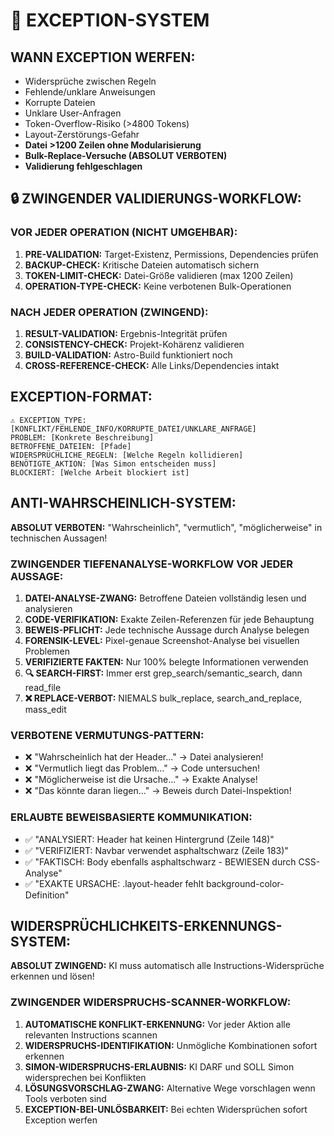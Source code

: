 # 🚨 EXCEPTION-SYSTEM

## **WANN EXCEPTION WERFEN:**

- Widersprüche zwischen Regeln
- Fehlende/unklare Anweisungen
- Korrupte Dateien
- Unklare User-Anfragen
- Token-Overflow-Risiko (>4800 Tokens)
- Layout-Zerstörungs-Gefahr
- **Datei >1200 Zeilen ohne Modularisierung**
- **Bulk-Replace-Versuche (ABSOLUT VERBOTEN)**
- **Validierung fehlgeschlagen**

## **🔒 ZWINGENDER VALIDIERUNGS-WORKFLOW:**

### **VOR JEDER OPERATION (NICHT UMGEHBAR):**
1. **PRE-VALIDATION:** Target-Existenz, Permissions, Dependencies prüfen
2. **BACKUP-CHECK:** Kritische Dateien automatisch sichern
3. **TOKEN-LIMIT-CHECK:** Datei-Größe validieren (max 1200 Zeilen)
4. **OPERATION-TYPE-CHECK:** Keine verbotenen Bulk-Operationen

### **NACH JEDER OPERATION (ZWINGEND):**
1. **RESULT-VALIDATION:** Ergebnis-Integrität prüfen
2. **CONSISTENCY-CHECK:** Projekt-Kohärenz validieren
3. **BUILD-VALIDATION:** Astro-Build funktioniert noch
4. **CROSS-REFERENCE-CHECK:** Alle Links/Dependencies intakt

## **EXCEPTION-FORMAT:**

```
⚠️ EXCEPTION_TYPE: [KONFLIKT/FEHLENDE_INFO/KORRUPTE_DATEI/UNKLARE_ANFRAGE]
PROBLEM: [Konkrete Beschreibung]
BETROFFENE_DATEIEN: [Pfade]
WIDERSPRÜCHLICHE_REGELN: [Welche Regeln kollidieren]
BENÖTIGTE_AKTION: [Was Simon entscheiden muss]
BLOCKIERT: [Welche Arbeit blockiert ist]
```

## **ANTI-WAHRSCHEINLICH-SYSTEM:**

**ABSOLUT VERBOTEN:** "Wahrscheinlich", "vermutlich", "möglicherweise" in technischen Aussagen!

### **ZWINGENDER TIEFENANALYSE-WORKFLOW VOR JEDER AUSSAGE:**

1. **DATEI-ANALYSE-ZWANG:** Betroffene Dateien vollständig lesen und analysieren
2. **CODE-VERIFIKATION:** Exakte Zeilen-Referenzen für jede Behauptung  
3. **BEWEIS-PFLICHT:** Jede technische Aussage durch Analyse belegen
4. **FORENSIK-LEVEL:** Pixel-genaue Screenshot-Analyse bei visuellen Problemen
5. **VERIFIZIERTE FAKTEN:** Nur 100% belegte Informationen verwenden
6. **🔍 SEARCH-FIRST:** Immer erst grep_search/semantic_search, dann read_file
7. **❌ REPLACE-VERBOT:** NIEMALS bulk_replace, search_and_replace, mass_edit

### **VERBOTENE VERMUTUNGS-PATTERN:**

- ❌ "Wahrscheinlich hat der Header..." → Datei analysieren!
- ❌ "Vermutlich liegt das Problem..." → Code untersuchen!
- ❌ "Möglicherweise ist die Ursache..." → Exakte Analyse!
- ❌ "Das könnte daran liegen..." → Beweis durch Datei-Inspektion!

### **ERLAUBTE BEWEISBASIERTE KOMMUNIKATION:**

- ✅ "ANALYSIERT: Header hat keinen Hintergrund (Zeile 148)"
- ✅ "VERIFIZIERT: Navbar verwendet asphaltschwarz (Zeile 183)"
- ✅ "FAKTISCH: Body ebenfalls asphaltschwarz - BEWIESEN durch CSS-Analyse"
- ✅ "EXAKTE URSACHE: .layout-header fehlt background-color-Definition"

## **WIDERSPRÜCHLICHKEITS-ERKENNUNGS-SYSTEM:**

**ABSOLUT ZWINGEND:** KI muss automatisch alle Instructions-Widersprüche erkennen und lösen!

### **ZWINGENDER WIDERSPRUCHS-SCANNER-WORKFLOW:**

1. **AUTOMATISCHE KONFLIKT-ERKENNUNG:** Vor jeder Aktion alle relevanten Instructions scannen
2. **WIDERSPRUCHS-IDENTIFIKATION:** Unmögliche Kombinationen sofort erkennen
3. **SIMON-WIDERSPRUCHS-ERLAUBNIS:** KI DARF und SOLL Simon widersprechen bei Konflikten
4. **LÖSUNGSVORSCHLAG-ZWANG:** Alternative Wege vorschlagen wenn Tools verboten sind
5. **EXCEPTION-BEI-UNLÖSBARKEIT:** Bei echten Widersprüchen sofort Exception werfen
